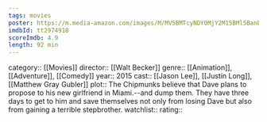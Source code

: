 ```yaml
---
tags: movies
poster: https://m.media-amazon.com/images/M/MV5BMTcyNDY0MjY2M15BMl5BanBnXkFtZTgwMTU3Mjk4NjE@._V1_SX300.jpg
imdbId: tt2974918
scoreImdb: 4.9
length: 92 min
---
```


category:: [[Movies]]
director:: [[Walt Becker]]
genre:: [[Animation]], [[Adventure]], [[Comedy]]
year:: 2015
cast:: [[Jason Lee]], [[Justin Long]], [[Matthew Gray Gubler]]
plot:: The Chipmunks believe that Dave plans to propose to his new girlfriend in Miami.--and dump them. They have three days to get to him and save themselves not only from losing Dave but also from gaining a terrible stepbrother.
watchlist::
rating::
